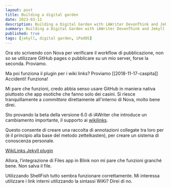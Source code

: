 ```yaml
---
layout: post
title: Building a digital garden
date: 2023-03-12
description: Building a Digital Garden with iAWriter DevonThink and Jekyll
summary: Building a Digital Garden with iAWriter DevonThink and Jekyll
published: true
tags: [jekyll, digital garden, iPadOS]
---
```


Ora sto scrivendo con Nova per verificare il workflow di pubblicazione, non so se utilizzare GitHub pages o pubblicare su un mio server, forse la seconda. Proviamo.

Ma poi funziona il plugin per i wiki links? Proviamo [[2018-11-17-caspita]]
Accidenti! Funziona!

Mi pare che funzioni, credo abbia senso usare GitHub in maniera nativa piuttosto che app esotiche che fanno solo dei casini. Si riesce tranquillamente a *committare* direttamente all'interno di Nova, molto bene direi.

Sto provando la beta della versione 6.0 di iAWriter che introduce un cambiamento importante, il supporto ai [wikilinks](https://it.wikipedia.org/wiki/Aiuto:Wikilink).

Questo consente di creare una raccolta di annotazioni collegate tra loro per (è il principio alla base del metodo zettelkasten), per creare un sistema di conoscenza personale.

[WikiLinks Jekyll plugin](https://github.com/manunamz/jekyll-wikilinks)

Allora, l’integrazione di Files app in Blink non mi pare che funzioni granché bene. Non salva il file.

Utilizzando ShellFish tutto sembra funzionare correttamente. Mi interessa utilizzare i link interni utilizzando la sintassi WiKi? Direi di no.


